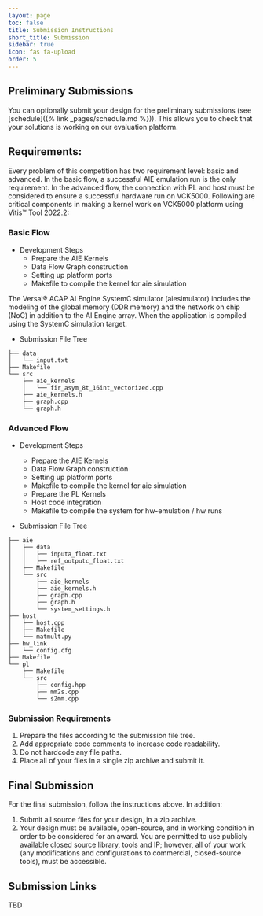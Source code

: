 ```yaml
---
layout: page
toc: false
title: Submission Instructions
short_title: Submission
sidebar: true
icon: fas fa-upload
order: 5
---
```


## Preliminary Submissions
You can optionally submit your design for the preliminary submissions (see [schedule]({% link _pages/schedule.md %})). This allows you to check that your solutions is working on our evaluation platform. 

## Requirements:

Every problem of this competition has two requirement level: basic and advanced. 
In the basic flow, a successful AIE emulation run is the only requirement. In the advanced flow, the connection with PL and host must be considered to ensure a successful hardware run on VCK5000. Following are critical components in making a kernel work on VCK5000 platform using Vitis™ Tool 2022.2:

### Basic Flow

- Development Steps
    - Prepare the AIE Kernels
    - Data Flow Graph construction
    - Setting up platform ports
    - Makefile to compile the kernel for aie simulation

The Versal® ACAP AI Engine SystemC simulator (aiesimulator) includes the modeling of the global memory (DDR memory) and the network on chip (NoC) in addition to the AI Engine array. When the application is compiled using the SystemC simulation target.

- Submission File Tree
```
├── data
│   └── input.txt
├── Makefile
└── src
    ├── aie_kernels
    │   └── fir_asym_8t_16int_vectorized.cpp
    ├── aie_kernels.h
    ├── graph.cpp
    └── graph.h
```

### Advanced Flow

- Development Steps

    - Prepare the AIE Kernels
    - Data Flow Graph construction
    - Setting up platform ports
    - Makefile to compile the kernel for aie simulation
    - Prepare the PL Kernels
    - Host code integration
    - Makefile to compile the system for hw-emulation / hw runs

- Submission File Tree

```
├── aie
│   ├── data
│   │   ├── inputa_float.txt
│   │   ├── ref_outputc_float.txt
│   ├── Makefile
│   └── src
│       ├── aie_kernels
│       ├── aie_kernels.h
│       ├── graph.cpp
│       ├── graph.h
│       └── system_settings.h
├── host
│   ├── host.cpp
│   ├── Makefile
│   └── matmult.py
├── hw_link
│   └── config.cfg
├── Makefile
└── pl
    ├── Makefile
    └── src
        ├── config.hpp
        ├── mm2s.cpp
        └── s2mm.cpp
```

### Submission Requirements

1. Prepare the files according to the submission file tree.
1. Add appropriate code comments to increase code readability.
1. Do not hardcode any file paths. 
1. Place all of your files in a single zip archive and submit it.

## Final Submission
For the final submission, follow the instructions above. In addition:

1. Submit all source files for your design, in a zip archive.
1. Your design must be available, open-source, and in working condition in order to be considered for an award. You are permitted to use publicly available closed source library, tools and IP; however, all of your work (any modifications and configurations to commercial, closed-source tools), must be accessible.

## Submission Links
TBD